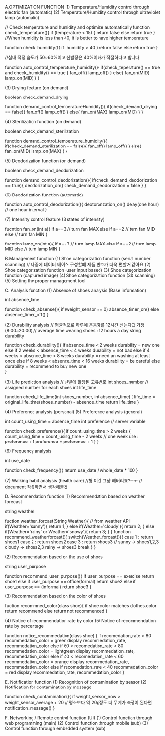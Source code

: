 A.OPTIMIZATION FUNCTION
(1) Temperature/Humidity control through electric fan (automatic)
(2) Temperature/Humidity control through ultraviolet lamp (automatic)

// Check temperature and humidity and optimize automatically
function check_temperature(){
	if (temperature < 15) {
		return false
	else
		return true
}
//When humidity is less than 40, it is better to have higher temperature

function check_humidity(){
	if (humidity > 40 ) 
		return false
	else
		return true
}

//실내 적정 습도가 50~60%이고 신발장은 40%이하가 적절하다고 합니다

function auto_control_temperature_humidity(){
	if(check_teperature() == true and check_humidity() == true){
		fan_off()
		lamp_off()
	}
	else{
		fan_on(MID)
		lamp_on(MID)
	}
}

(3) Drying feature (on demand)

boolean check_demand_drying

function demand_control_temperatureHumidity(){
	if(check_demand_drying == false){
		fan_off()
		lamp_off()
	}
	else{
		fan_on(MAX)
		lamp_on(MID)
	}
}

(4) Sterilization function (on demand)

boolean check_demand_sterilization

function demand_control_temperature_humidity(){
	if(check_demand_sterilization == false){
		fan_off()
		lamp_off()
	}
	else{
		fan_on(MID)
		lamp_on(MAX)
	}
}

(5) Deodorization function (on demand)

boolean check_demand_deodorization

function demand_control_deodorization(){
	if(check_demand_deodorization == true){
		deodorization_on()
		check_demand_deodorization = false
	}
}

(6) Deodorization function (automatic)

function auto_control_deodorization(){
	deotoranzation_on()
	delay(one hour) // one hour interval
}

(7) Intensity control feature (3 states of intensity)

fucntion fan_on(int a){
	if a==3 // turn fan MAX
	else if a==2 //  turn fan MID
	else // turn fan MIN
}

fucntion lamp_on(int a){
	if a==3 // turn lamp MAX
	else if a==2 // turn lamp MID
	else // turn lamp MIN
}

B.Management function 
(1)	 Shoe categorization function (serial number scanning) // 나중에 데이터 베이스 구성할떄 제품 번호가 더욱 편할거 같아요
(2)	 Shoe categorization function (user input based)
(3)	 Shoe categorization function (captured image)
(4)	 Shoe categorization function (3D scanning)
(5)	 Setting the proper management tool

C.	Analysis function
(1)	 Absence of shoes analysis (Base information)

int absence_time

function check_absense(){
	if (weight_sensor == 0) 
		absence_timer_on()
	else
		absence_timer_off()
}

(2)	 Durability analysis
// 평균적으로 하루에 운동화를 12시간 신는다고 가정(8:00~20:00)
// average time wearing shoes : 12 hours a day
string durability 

function check_durability(){
	if absence_time < 2 weeks 
		durability = new one
	else if 2 weeks < absence_time < 4 weeks
		durability = not bad
	else if 4 weeks < absence_time < 8 weeks
		durability = need an washing at least once
	else if 8 weeks < absence_time < 16 weeks
		durability = be careful
	else
		durability = recommend to buy new one	
}

(3)	 Life prediction analysis
// 신발에 할당된 고유번호
int shoes_number // assigned number for each shoes 
int life_time

function check_life_time(int shoes_number, int absence_time) {
	life_time = original_life_time(shoes_number) - absence_time
	return life_time
}

(4)	 Preference analysis (personal)
(5)	 Preference analysis (general)

int count_using_time = absence_time
int preference // server variable

function check_preference(){
	if count_using_time > 2 weeks {
		count_using_time = count_using_time - 2 weeks 
		// one week use : preference + 1
		preference = preference + 1 
	}
}

(6)	 Frequency analysis

int use_date

function check_frequency(){
		return use_date / whole_date * 100
}

(7)	 Walking habit analysis (health care)
//형 이건 그냥 빼버리죠?ㅜㅜ // document 작성하면서 생각해볼것 

D.	Recommendation function 
(1)	 Recommendation based on weather forecast 

string weather

fuction weather_forcast(String Weather){ // from weather API
	if(Weather='sunny'){
	return 1;
}
else if(Weather='cloudy'){
	return 2;
}
else if(Weather='rainy' or Weather='snowy'){
	return 3;
}
}
function recommend_weatherforcast(){
	switch(Weather_forcast()){
	case 1 : return shoes1 
	case 2 : return shoes2 
	case 3 : return shoes3  // sunny -> shoes1,2,3  cloudy -> shoes2,3  rainy -> shoes3 
			break
	}
}

(2)	 Recommendation based on the use of shoes

string user_purpose

function recommend_user_purpose(){
	if user_purpose == exercise
		return shoe1
	else if user_purpose == office(formal)
		return shoe2
	else if user_purpose == (informal)
		return shoe3
} 

(3)	 Recommendation based on the color of shoes

fuction recommned_color(class shoe){
	if shoe.color matches clothes.color
		return recommend
	else
		return not recommended
}

(4)	 Notice of recommendation rate by color
(5)	 Notice of recommendation rate by percentage

function notice_recommedation(class shoe) {
	if recomedation_rate > 80
		recommedation_color = green
		display recommedation_rate, recommedation_color
	else if 60 < recomedation_rate < 80
		recommedation_color = lightgreen
		display recommedation_rate, recommedation_color
	else if 40 < recomedation_rate < 60
		recommedation_color = orange
		display recommedation_rate, recommedation_color
	else if recomedation_rate < 40
		recommedation_color = red
		display recommedation_rate, recommedation_color
}

E.	Notification function 
(1)	 Recognition of contamination by sensor
(2)	 Notification for contamination by message

function check_contamination(){
	if weight_sensor_now > weight_sensor_average + 20 // 평소보다 약 20g정도 더 무게가 측정이 된다면
		notification_message()
}

F.	Networking / Remote control function (UI)
(1)	 Control function through web programming (main)
(2)	 Control function through mobile (sub)
(3)	 Control function through embedded system (sub)
